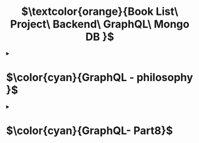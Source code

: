 <h1 align="center"> $\textcolor{orange}{Book List\ Project\ Backend\ GraphQL\ Mongo DB }$
</h1>

<details>
<summary>

# $\color{cyan}{GraphQL - philosophy }$

 </summary>

\*\*\* Copyright of University Helsinki Fullstack note Part8a

In recent years, GraphQL, developed by Facebook, has become popular for communication between web applications and servers.

The GraphQL philosophy is very different from REST. REST is resource-based. Every resource, for example a user, has its own address which identifies it, for example /users/10. All operations done to the resource are done with HTTP requests to its URL. The action depends on the HTTP method used.

The resource-basedness of REST works well in most situations. However, it can be a bit awkward sometimes.

Let's consider the following example: our bloglist application contains some kind of social media functionality, and we would like to show a list of all the blogs that were added by users who have commented on any of the blogs we follow.

If the server implemented a REST API, we would probably have to do multiple HTTP requests from the browser before we had all the data we wanted. The requests would also return a lot of unnecessary data, and the code on the browser would probably be quite complicated.

If this was an often-used functionality, there could be a REST endpoint for it. If there were a lot of these kinds of scenarios however, it would become very laborious to implement REST endpoints for all of them.

A GraphQL server is well-suited for these kinds of situations.

The main principle of GraphQL is that the code on the browser forms a query describing the data wanted, and sends it to the API with an HTTP POST request. Unlike REST, all GraphQL queries are sent to the same address, and their type is POST.

The data described in the above scenario could be fetched with (roughly) the following query:

query FetchBlogsQuery {
user(username: "mluukkai") {
followedUsers {
blogs {
comments {
user {
blogs {
title
}
}
}
}
}
}
}

</details>

<details>

<summary>

# $\color{cyan}{GraphQL- Part8}$

 </summary>

# $\color{green}{GraphQL- Part8a}$ - bookauthor-backend

# $\color{green}{GraphQL- Part8b}$ - bookauthor-frontend

# $\color{green}{GraphQL- Part8c}$ - graphql-mongodb-bookauthor-backend

# $\color{green}{GraphQL- Part8d}$ - graphql-mongodb-bookauthor-frontend

# $\color{green}{GraphQL- Part8d}$ - graphql-mongodb-bookauthor-front and back end work on subsciption

</details>
